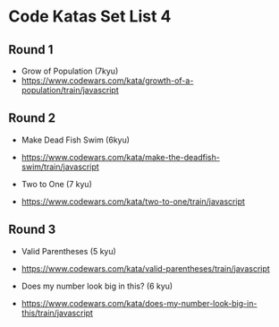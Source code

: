 # Code Katas Set List 4

## Round 1

- Grow of Population (7kyu)
- https://www.codewars.com/kata/growth-of-a-population/train/javascript

## Round 2

- Make Dead Fish Swim (6kyu)
- https://www.codewars.com/kata/make-the-deadfish-swim/train/javascript

- Two to One (7 kyu)
- https://www.codewars.com/kata/two-to-one/train/javascript

## Round 3

- Valid Parentheses (5 kyu)
- https://www.codewars.com/kata/valid-parentheses/train/javascript

- Does my number look big in this? (6 kyu)
- https://www.codewars.com/kata/does-my-number-look-big-in-this/train/javascript
